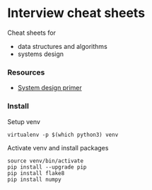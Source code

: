 # Interview cheat sheets
Cheat sheets for 
- data structures and algorithms
- systems design
### Resources
- [System design primer](https://github.com/donnemartin/system-design-primer)
### Install
Setup venv
```
virtualenv -p $(which python3) venv
```
Activate venv and install packages
```
source venv/bin/activate
pip install --upgrade pip
pip install flake8
pip install numpy